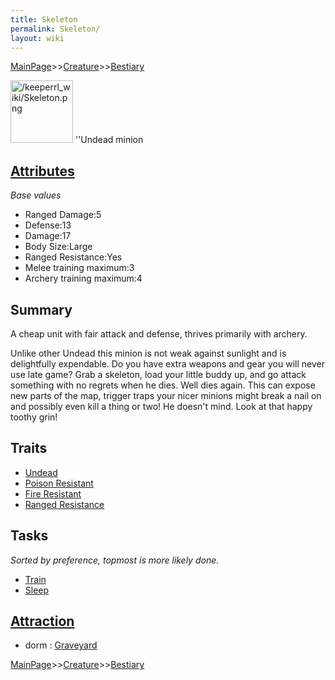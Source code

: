 ```yaml
---
title: Skeleton
permalink: Skeleton/
layout: wiki
---
```


[MainPage](/keeperrl_wiki/ "wikilink")>>[Creature](/keeperrl_wiki/Creature_Guide "wikilink")>>[Bestiary](/keeperrl_wiki/Bestiary "wikilink")

<img src="/keeperrl_wiki/Skeleton.png" title="fig:/keeperrl_wiki/Skeleton.png" alt="/keeperrl_wiki/Skeleton.png" width="100" />
''Undead minion

[Attributes](/keeperrl_wiki/Attributes "wikilink")
-------------------------------------

*Base values*

-   Ranged Damage:5
-   Defense:13
-   Damage:17
-   Body Size:Large
-   Ranged Resistance:Yes
-   Melee training maximum:3
-   Archery training maximum:4

Summary
-------

A cheap unit with fair attack and defense, thrives primarily with
archery.

Unlike other Undead this minion is not weak against sunlight and is
delightfully expendable. Do you have extra weapons and gear you will
never use late game? Grab a skeleton, load your little buddy up, and go
attack something with no regrets when he dies. Well dies again. This can
expose new parts of the map, trigger traps your nicer minions might
break a nail on and possibly even kill a thing or two! He doesn't mind.
Look at that happy toothy grin!

Traits
------

-   [Undead](/keeperrl_wiki/Undead "wikilink")
-   [Poison Resistant](/keeperrl_wiki/Poison_Resistance "wikilink")
-   [Fire Resistant](/keeperrl_wiki/Fire_Resistant "wikilink")
-   [Ranged Resistance](/keeperrl_wiki/Ranged_Resistance "wikilink")

Tasks
-----

*Sorted by preference, topmost is more likely done.*

-   [Train](/keeperrl_wiki/Training_Room "wikilink")
-   [Sleep](/keeperrl_wiki/Graveyard "wikilink")

[Attraction](/keeperrl_wiki/Immigration "wikilink")
-------------------------------------

-   dorm : [Graveyard](/keeperrl_wiki/Graveyard "wikilink")

[MainPage](/keeperrl_wiki/ "wikilink")>>[Creature](/keeperrl_wiki/Creature_Guide "wikilink")>>[Bestiary](/keeperrl_wiki/Bestiary "wikilink")

